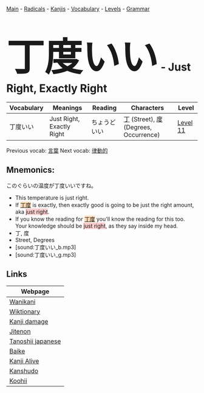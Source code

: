 <style> bigfont {font-size: 100px}</style>
[Main](../README.md) -
[Radicals](../radicals.md) -
[Kanjis](../kanjis.md) -
[Vocabulary](../vocabulary.md) -
[Levels](../levels.md) -
[Grammar](../grammar.md)
# <bigfont> 丁度いい</bigfont> - Just Right, Exactly Right 

| Vocabulary | Meanings | Reading | Characters | Level |
| --- | --- | --- | --- | --- |
| 丁度いい | Just Right, Exactly Right | ちょうどいい |  [丁](../kanjis/丁.md) (Street), [度](../kanjis/度.md) (Degrees, Occurrence) | [Level 11](../levels/wk_level11.md) |

Previous vocab: [言葉](言葉.md) Next vocab: [律動的](律動的.md) 

## Mnemonics:
このぐらいの温度が丁度いいですね。
* This temperature is just right.
* If <span style="background-color:#fed8b1"> [丁度](https://jisho.org/search/丁度)</span> is exactly, then exactly good is going to be just the right amount, aka <span style="background-color:#ffcccb"> just right</span>.
* If you know the reading for <span style="background-color:#fed8b1"> [丁度](https://jisho.org/search/丁度)</span> you'll know the reading for this too. Your knowledge should be <span style="background-color:#ffcccb"> just right</span>, as they say inside my head.
* 丁, 度
* Street, Degrees
* [sound:丁度いい_b.mp3]
* [sound:丁度いい_g.mp3]


## Links 

| Webpage |
| --- |
| [Wanikani          ](https://www.wanikani.com/kanji/丁度いい) |
| [Wiktionary        ](https://en.wiktionary.org/wiki/丁度いい) |
| [Kanji damage      ](http://www.kanjidamage.com/kanji/search?utf8=✓&q=丁度いい) |
| [Jitenon           ](https://jitenon.com/kanji/丁度いい) |
| [Tanoshii japanese ](https://www.tanoshiijapanese.com/dictionary/kanji.cfm?k=丁度いい) |
| [Baike             ](https://baike.baidu.com/item/丁度いい) |
| [Kanji Alive       ](https://app.kanjialive.com/丁度いい) |
| [Kanshudo          ](https://www.kanshudo.com/searchmn?q=丁度いい) |
| [Koohii            ](https://kanji.koohii.com/study/kanji/丁度いい) |
